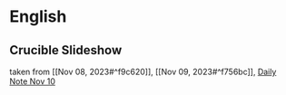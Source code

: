 # English
## Crucible Slideshow
taken from [[Nov 08, 2023#^f9c620]], [[Nov 09, 2023#^f756bc]], [Daily Note Nov 10](Nov%2010,%202023#^3de9df)




